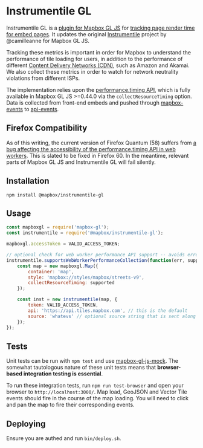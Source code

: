 Instrumentile GL
================

Instrumentile GL is a [plugin for Mapbox GL JS](https://www.mapbox.com/mapbox-gl-js/api/) for [tracking page render time for embed pages](https://github.com/mapbox/tilestream-pro/issues/3012). It updates the original [Instrumentile](https://github.com/mapbox/instrumentile) project by @camilleanne for Mapbox GL JS.

Tracking these metrics is important in order for Mapbox to understand the performance of tile loading for users, in addition to the performance of different [Content Delivery Networks (CDN)](https://en.wikipedia.org/wiki/Content_delivery_network), such as Amazon and Akamai. We also collect these metrics in order to watch for network neutrality violations from different ISPs.

The implementation relies upon the [performance.timing API](http://www.w3.org/TR/2012/REC-navigation-timing-20121217/#sec-window.performance-attribute), which is fully available in Mapbox GL JS >=0.44.0 via the `collectResourceTiming` option. Data is collected from front-end embeds and pushed through [mapbox-events](https://github.com/mapbox/mapbox-events) to [api-events](https://github.com/mapbox/api-events).

## Firefox Compatibility

As of this writing, the current version of Firefox Quantum (58) suffers from [a bug affecting the accessibility of the performance.timing API in web workers](https://bugzilla.mozilla.org/show_bug.cgi?id=1425458). This is slated to be fixed in Firefox 60. In the meantime, relevant parts of Mapbox GL JS and Instrumentile GL will fail silently.

## Installation

```
npm install @mapbox/instrumentile-gl
```

## Usage

```javascript
const mapboxgl = require('mapbox-gl');
const instrumentile = require('@mapbox/instrumentile-gl');

mapboxgl.accessToken = VALID_ACCESS_TOKEN;

// optional check for web worker performance API support -- avoids errors on Mapbox GL 0.44 & 0.45
instrumentile.supportsWebWorkerPerformanceCollection(function(err, supported) {
    const map = new mapboxgl.Map({
        container: 'map',
        style: 'mapbox://styles/mapbox/streets-v9',
        collectResourceTiming: supported
    });

    const inst = new instrumentile(map, {
        token: VALID_ACCESS_TOKEN,
        api: 'https://api.tiles.mapbox.com', // this is the default
        source: 'whatevs' // optional source string that is sent along every event
    });
});
```

## Tests

Unit tests can be run with `npm test` and use [mapbox-gl-js-mock](https://github.com/mapbox/mapbox-gl-js-test). The somewhat tautologous nature of these unit tests means that **browser-based integration testing is essential**.

To run these integration tests, run `npm run test-browser` and open your browser to `http://localhost:3000/`. Map load, GeoJSON and Vector Tile events should fire in the course of the map loading. You will need to click and pan the map to fire their corresponding events.

## Deploying

Ensure you are authed and run `bin/deploy.sh`.